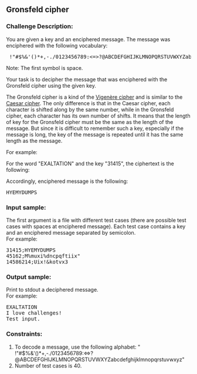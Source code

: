 <h2>Gronsfeld cipher</h2>

<h3>Challenge Description:</h3>

<p>You are given a key and an enciphered message. The message was enciphered with the following vocabulary:</p>

<pre> !&quot;#$%&amp;&apos;()*+,-./0123456789:&lt;=&gt;?@ABCDEFGHIJKLMNOPQRSTUVWXYZabcdefghijklmnopqrstuvwxyz</pre>

<p>Note: The first symbol is space.</p>

<p>Your task is to decipher the message that was enciphered with the Gronsfeld cipher using the given key.</p>

<p>
    The Gronsfeld cipher is a kind of the
<a href="http://en.wikipedia.org/wiki/Vigen%C3%A8re_cipher" target="_blank">Vigen&#xE8;re cipher</a>
    and is similar to the <a href="http://en.wikipedia.org/wiki/Caesar_cipher" target="_blank">Caesar cipher</a>.
    The only difference is that in the Caesar cipher, each character is shifted along by the same number, while in the
    Gronsfeld cipher, each character has its own number of shifts. It means that the length of key for the Gronsfeld
    cipher must be the same as the length of the message. But since it is difficult to remember such a key, especially
    if the message is long, the key of the message is repeated until it has the same length as the message.
</p>

<p>For example:</p>

<p>For the word &quot;EXALTATION&quot; and the key &quot;31415&quot;, the ciphertext is the following:</p>

<p>Accordingly, enciphered message is the following:</p>

<pre>HYEMYDUMPS</pre>

<h3>Input sample:</h3>

<p>
    The first argument is a file with different test cases (there are possible test cases with spaces at enciphered message).
    Each test case contains a key and an enciphered message separated by semicolon.<br>
    For example:
</p>

<pre class="description-input-output">31415;HYEMYDUMPS
45162;M%muxi%dncpqftiix&quot;
14586214;Uix!&amp;kotvx3</pre>

<h3>Output sample:</h3>

<p>
    Print to stdout a deciphered message.<br>
    For example:
</p>

<pre class="description-input-output">EXALTATION
I love challenges!
Test input.</pre>

<h3>Constraints:</h3>
<ol>
<li>To decode a message, use the following alphabet: &quot; !&quot;#$%&amp;&apos;()*+,-./0123456789:&lt;=&gt;?@ABCDEFGHIJKLMNOPQRSTUVWXYZabcdefghijklmnopqrstuvwxyz&quot;</li>
<li>Number of test cases is 40.</li>
</ol>
